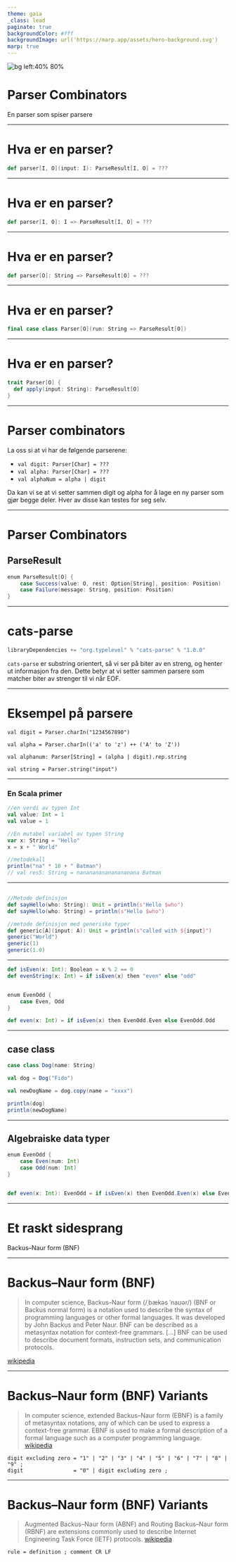 ```yaml
---
theme: gaia
_class: lead
paginate: true
backgroundColor: #fff
backgroundImage: url('https://marp.app/assets/hero-background.svg')
marp: true
---
```


![bg left:40% 80%](assets/logo.svg)

# **Parser Combinators**

En parser som spiser parsere

---

# Hva er en parser?

```scala
def parser[I, O](input: I): ParseResult[I, O] = ???
```

<!-- 
En parser er kode som transformerer noe input I til 
noe av output av `ParseResult[O]`.

ParseResult vil inneholde posisjonsdata for inputen, og eventuelle feil.
-->

---

# Hva er en parser?

```scala
def parser[I, O]: I => ParseResult[I, O] = ???
```

<!-- 
Litt forenklet kan man se på det som en funksjon fra I til ParseResult[I, O].
-->

---

# Hva er en parser?

```scala
def parser[O]: String => ParseResult[O] = ???
```

<!-- 
Enda mer forenklet og det vi kommer til å bruke i resten av presentasjonen og 
oppgaveløsningen er at vi tar en input av String og produserer et resultat av 
en type O.
-->


---

# Hva er en parser?

```scala
final case class Parser[O](run: String => ParseResult[O])
```

<!-- 
Det som vi kan gjøre med nå når vi har etablert hva en parser er, så kan vi pakke den inn i en datatype.
Det finnes flere mulige måter å gjøre det på.
Her har vi pakket inn en funksjon inn i en case klasse, men vi kan også lage et interface eller det som i Scala blir kalt et trait.
-->

---

# Hva er en parser?

```scala
trait Parser[O] {
  def apply(input: String): ParseResult[O]
}
```

<!-- 
Det som vi kan gjøre med nå når vi har etablert hva en parser er, så kan vi pakke den inn i en datatype.
Det finnes flere mulige måter å gjøre det på.
Her har vi pakket inn en funksjon inn i en case klasse, men vi kan også lage et interface eller det som i Scala blir kalt et trait.
-->

----
# Parser combinators

<!--
Nå når vi har en liten forståelse av hva en parser er, så kan vi da se på hva parser combinators er.

En parser combinator er en måte å sette sammen parsere av små biter som hver for seg gir mening.
Vi kan se på dette som flere funksjoner som opererer videre på resultatet av forrige funksjonskall.

-->
La oss si at vi har de følgende parserene:

* `val digit: Parser[Char] = ???`
* `val alpha: Parser[Char] = ???`
* `val alphaNum = alpha | digit`

Da kan vi se at vi setter sammen digit og alpha for å lage en ny parser som gjør begge deler.
Hver av disse kan testes for seg selv.

---
# Parser Combinators

<!--
Dersom vi feks titter inni ParseResult, så ser det noenlunde slik ut:

-->

## ParseResult

```scala
enum ParseResult[O] {
    case Success(value: O, rest: Option[String], position: Position)
    case Failure(message: String, position: Position)
}
```


---
# cats-parse

```scala
libraryDependencies += "org.typelevel" % "cats-parse" % "1.0.0"
```

`cats-parse` er substring orientert, så vi ser på biter av en streng, og henter ut informasjon fra den.
Dette betyr at vi setter sammen parsere som matcher biter av strenger til vi når EOF.

---
# Eksempel på parsere

```
val digit = Parser.charIn("1234567890")

val alpha = Parser.charIn(('a' to 'z') ++ ('A' to 'Z'))

val alphanum: Parser[String] = (alpha | digit).rep.string

val string = Parser.string("input")
```


---
### En Scala primer

```scala
//en verdi av typen Int
val value: Int = 1
val value = 1

//En mutabel variabel av typen String
var x: String = "Hello"
x = x + " World"

//metodekall
println("na" * 10 + " Batman")
// val res5: String = nananananananananana Batman

```

---

```scala

//Metode definisjon
def sayHello(who: String): Unit = println(s"Hello $who")
def sayHello(who: String) = println(s"Hello $who")

//metode definisjon med generiske typer
def generic[A](input: A): Unit = println(s"called with ${input}")
generic("World")
generic(1)
generic(1.0)
```

---
```scala
def isEven(x: Int): Boolean = x % 2 == 0
def evenString(x: Int) = if isEven(x) then "even" else "odd"


enum EvenOdd {
    case Even, Odd
}

def even(x: Int) = if isEven(x) then EvenOdd.Even else EvenOdd.Odd

```

---
## case class

```scala
case class Dog(name: String)

val dog = Dog("Fido")

val newDogName = dog.copy(name = "xxxx")

println(dog)
println(newDogName)


```


---
## Algebraiske data typer


```scala
enum EvenOdd {    
    case Even(num: Int)
    case Odd(num: Int)
}


def even(x: Int): EvenOdd = if isEven(x) then EvenOdd.Even(x) else EvenOdd.Odd(x)


```


---

# Et raskt sidesprang

Backus–Naur form (BNF)


---

# Backus–Naur form (BNF)


> In computer science, Backus–Naur form (/ˌbækəs ˈnaʊər/) (BNF or Backus normal form) is a notation used to describe the syntax of programming languages or other formal languages. It was developed by John Backus and Peter Naur. BNF can be described as a metasyntax notation for context-free grammars. [...] BNF can be used to describe document formats, instruction sets, and communication protocols.

[wikipedia](https://en.wikipedia.org/wiki/Backus%E2%80%93Naur_form)

---

# Backus–Naur form (BNF) Variants

> In computer science, extended Backus–Naur form (EBNF) is a family of metasyntax notations, any of which can be used to express a context-free grammar. EBNF is used to make a formal description of a formal language such as a computer programming language.
[wikipedia](https://en.wikipedia.org/wiki/Extended_Backus%E2%80%93Naur_form)

```
digit excluding zero = "1" | "2" | "3" | "4" | "5" | "6" | "7" | "8" | "9" ;
digit                = "0" | digit excluding zero ;
```

---
 
# Backus–Naur form (BNF) Variants

> Augmented Backus–Naur form (ABNF) and Routing Backus–Naur form (RBNF) are extensions commonly used to describe Internet Engineering Task Force (IETF) protocols.
[wikipedia](https://en.wikipedia.org/wiki/Augmented_Backus%E2%80%93Naur_form)

```
rule = definition ; comment CR LF
``` 

<!-- Vi kommer til å se på dette litt nærmere når vi skal se på oppgaveløsning. 
For de som er kjent med RFCer så er dette brukt i stort sett alle.
--->